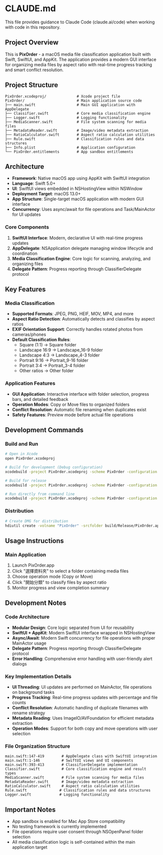 # CLAUDE.md

This file provides guidance to Claude Code (claude.ai/code) when working with code in this repository.

## Project Overview

This is **PixOrder** - a macOS media file classification application built with Swift, SwiftUI, and AppKit. The application provides a modern GUI interface for organizing media files by aspect ratio with real-time progress tracking and smart conflict resolution.

## Project Structure

```
PixOrder.xcodeproj/              # Xcode project file
PixOrder/                        # Main application source code
├── main.swift                   # Main GUI application with AppDelegate
├── Classifier.swift             # Core media classification engine
├── Logger.swift                 # Logging functionality
├── MediaScanner.swift           # File system scanning for media files
├── MetadataReader.swift         # Image/video metadata extraction
├── RatioCalculator.swift        # Aspect ratio calculation utilities
├── Rule.swift                   # Classification rules and data structures
├── Info.plist                   # Application configuration
└── PixOrder.entitlements        # App sandbox entitlements
```

## Architecture

- **Framework**: Native macOS app using AppKit with SwiftUI integration
- **Language**: Swift 5.0+
- **UI**: SwiftUI views embedded in NSHostingView within NSWindow
- **Deployment Target**: macOS 13.0+
- **App Structure**: Single-target macOS application with modern GUI interface
- **Concurrency**: Uses async/await for file operations and Task/MainActor for UI updates

### Core Components

1. **SwiftUI Interface**: Modern, declarative UI with real-time progress updates
2. **AppDelegate**: NSApplication delegate managing window lifecycle and coordination
3. **Media Classification Engine**: Core logic for scanning, analyzing, and organizing files
4. **Delegate Pattern**: Progress reporting through ClassifierDelegate protocol

## Key Features

### Media Classification
- **Supported Formats**: JPEG, PNG, HEIF, MOV, MP4, and more
- **Aspect Ratio Detection**: Automatically detects and classifies by aspect ratios
- **EXIF Orientation Support**: Correctly handles rotated photos from cameras/phones
- **Default Classification Rules**:
  - Square (1:1) → Square folder
  - Landscape 16:9 → Landscape_16-9 folder
  - Landscape 4:3 → Landscape_4-3 folder
  - Portrait 9:16 → Portrait_9-16 folder
  - Portrait 3:4 → Portrait_3-4 folder
  - Other ratios → Other folder

### Application Features
- **GUI Application**: Interactive interface with folder selection, progress bars, and detailed feedback
- **Operation Modes**: Copy or Move files to organized folders
- **Conflict Resolution**: Automatic file renaming when duplicates exist
- **Safety Features**: Preview mode before actual file operations

## Development Commands

### Build and Run
```bash
# Open in Xcode
open PixOrder.xcodeproj

# Build for development (Debug configuration)
xcodebuild -project PixOrder.xcodeproj -scheme PixOrder -configuration Debug build

# Build for release
xcodebuild -project PixOrder.xcodeproj -scheme PixOrder -configuration Release build

# Run directly from command line
xcodebuild -project PixOrder.xcodeproj -scheme PixOrder -configuration Debug build && open build/Debug/PixOrder.app
```

### Distribution
```bash
# Create DMG for distribution
hdiutil create -volname "PixOrder" -srcfolder build/Release/PixOrder.app -ov -format UDZO PixOrder.dmg
```

## Usage Instructions

### Main Application
1. Launch PixOrder.app
2. Click "選擇資料夾" to select a folder containing media files
3. Choose operation mode (Copy or Move)
4. Click "開始分類" to classify files by aspect ratio
5. Monitor progress and view completion summary

## Development Notes

### Code Architecture
- **Modular Design**: Core logic separated from UI for reusability
- **SwiftUI + AppKit**: Modern SwiftUI interface wrapped in NSHostingView
- **Async/Await**: Modern Swift concurrency for file operations with proper MainActor usage
- **Delegate Pattern**: Progress reporting through ClassifierDelegate protocol
- **Error Handling**: Comprehensive error handling with user-friendly alert dialogs

### Key Implementation Details
- **UI Threading**: UI updates are performed on MainActor, file operations on background tasks
- **Progress Tracking**: Real-time progress updates with percentage and file counts
- **Conflict Resolution**: Automatic handling of duplicate filenames with rename strategy
- **Metadata Reading**: Uses ImageIO/AVFoundation for efficient metadata extraction
- **Operation Modes**: Support for both copy and move operations with user selection

### File Organization Structure
```
main.swift:147-419        # AppDelegate class with SwiftUI integration
main.swift:1-146          # SwiftUI views and UI components
main.swift:393-413        # ClassifierDelegate implementation
Classifier.swift          # Core classification engine and result types
MediaScanner.swift        # File system scanning for media files
MetadataReader.swift      # Image/video metadata extraction
RatioCalculator.swift     # Aspect ratio calculation utilities
Rule.swift               # Classification rules and data structures
Logger.swift             # Logging functionality
```

## Important Notes

- App sandbox is enabled for Mac App Store compatibility
- No testing framework is currently implemented
- File operations require user consent through NSOpenPanel folder selection
- All media classification logic is self-contained within the main application target